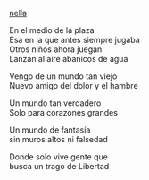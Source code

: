 [nella](https://github.com/stormasm/spanish/blob/main/youtube/artist/nella/ref.md)

En el medio de la plaza  
Esa en la que antes siempre jugaba  
Otros niños ahora juegan  
Lanzan al aire abanicos de agua  

Vengo de un mundo tan viejo  
Nuevo amigo del dolor y el hambre

Un mundo tan verdadero  
Solo para corazones grandes

Un mundo de fantasía  
sin muros altos ni falsedad

Donde solo vive gente que  
busca un trago de Libertad
